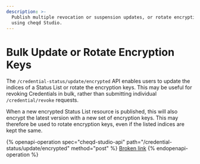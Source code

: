 ```yaml
---
description: >-
  Publish multiple revocation or suspension updates, or rotate encryption keys
  using cheqd Studio.
---
```


# Bulk Update or Rotate Encryption Keys

The `/credential-status/update/encrypted` API enables users to update the indices of a Status List or rotate the encryption keys. This may be useful for revoking Credentials in bulk, rather than submitting individual `/credential/revoke` requests.

When a new encrypted Status List resource is published, this will also encrypt the latest version with a new set of encryption keys. This may therefore be used to rotate encryption keys, even if the listed indices are kept the same.

{% openapi-operation spec="cheqd-studio-api" path="/credential-status/update/encrypted" method="post" %}
[Broken link](broken-reference)
{% endopenapi-operation %}
